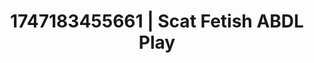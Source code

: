 ---
categories:
- Passionate kisses
- Erotic vulnerability
- Animation
- Caressing curves
- Flirty smirk
image: /assets/images/1747183455661.jpg
layout: post
seo:
  description: Featured content with sensual Scat Fetish, ABDL Play. HD images available.
  keywords: Scat Fetish, ABDL Play
  og_image: /assets/images/1747183455661.jpg
  schema_type: VisualArtwork
tags:
- ABDL Play
- '#1747183455661'
- Scat Fetish
title: 1747183455661 | Scat Fetish ABDL Play
---